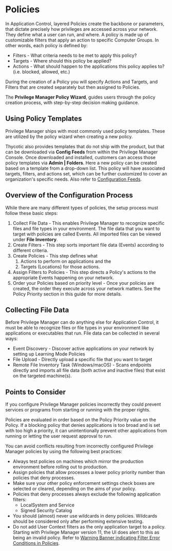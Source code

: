 [title]: # (Policies)
[tags]: # (application control, endpoints)
[priority]: # (10)
# Policies

In Application Control, layered Policies create the backbone or parameters, that dictate precisely how privileges are accessed across your network. They define what a user can run, and where. A policy is made up of customizable filters that apply an action to specific Computer Groups. In other words, each policy is defined by:

* Filters - What criteria needs to be met to apply this policy?
* Targets - Where should this policy be applied?
* Actions - What should happen to the applications this policy applies to? (i.e. blocked, allowed, etc.)

During the creation of a Policy you will specify Actions and Targets, and Filters that are created separately but then assigned to Policies.

The __Privilege Manager Policy Wizard__, guides users through the policy creation process, with step-by-step decision making guidance.

## Using Policy Templates

Privilege Manager ships with most commonly used policy templates. These are utilized by the policy wizard when creating a new policy.

Thycotic also provides templates that do not ship with the product, but that can be downloaded via __Config Feeds__ from within the Privilege Manager Console. Once downloaded and installed, customers can access those policy templates via __Admin | Folders__. Here a new policy can be created based on a template from a drop-down list. This policy will have associated targets, filters, and actions set, which can be further customized to cover an organization's specific needs. Also refer to [Configuration Feeds](../../../admin/config-feeds/index.md).

## Overview of the Configuration Process

While there are many different types of policies, the setup process must follow these basic steps:

1. Collect File Data - This enables Privilege Manager to recognize specific files and file types in your environment. The file data that you want to target with policies are called Events. All imported files can be viewed under __File Inventory__.
1. Create Filters - This step sorts important file data (Events) according to different criteria.
1. Create Policies - This step defines what
   1. Actions to perform on applications and the
   1. Targets (Locations) for those actions.
1. Assign Filters to Policies - This step directs a Policy's actions to the appropriate Events happening on your network.
1. Order your Policies based on priority level - Once your policies are created, the order they execute across your network matters. See the Policy Priority section in this guide for more details.

## Collecting File Data

Before Privilege Manager can do anything else for Application Control, it must be able to recognize files or file types in your environment like applications or executables that run. File data can be collected in several ways:

* Event Discovery - Discover active applications on your network by setting up Learning Mode Policies
* File Upload - Directly upload a specific file that you want to target
* Remote File Inventory Task (Windows/macOS) - Scans endpoints directly and imports all file data (both active and inactive files) that exist on the targeted machine(s).

## Points to Consider

If you configure Privilege Manager policies incorrectly they could prevent services or programs from starting or running with the proper rights.

Policies are evaluated in order based on the Policy Priority value on the Policy. If a blocking policy that denies applications is too broad and is set with too high a priority, it can unintentionally prevent other applications from running or letting the user request approval to run.

You can avoid conflicts resulting from incorrectly configured Privilege Manager policies by using the following best practices:

* Always test policies on machines which mirror the production environment before rolling out to production.
* Assign policies that allow processes a lower policy priority number than policies that deny processes.
* Make sure your other policy enforcement settings check boxes are selected or cleared, depending on the aims of your policy.
* Policies that deny processes always exclude the following application filters:
  * LocalSystem and Service
  * Signed Security Catalog
* You should (almost) never use wildcards in deny policies. Wildcards should be considered only after performing extensive testing.
* Do not add User Context filters as the only application target to a policy. Starting with Privilege Manager version 11, the UI does alert to this as being an invalid policy. Refer to [Warning Banner indicating Filter Error Conditions in Policies](error-conditions.md).
